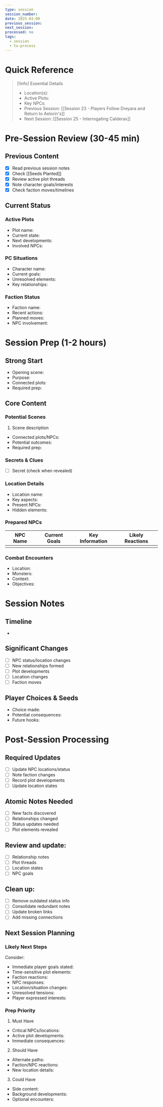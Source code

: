 ```yaml
---
type: session
session_number: 
date: 2025-03-09
previous_session: 
next_session:
processed: no
tags:
  - session
  - to-process
---
```

# Quick Reference
> [!info] Essential Details
> - Location(s): 
> - Active Plots: 
> - Key NPCs: 
> - Previous Session: [[Session 23 - Players Follow Dreyara and Return to Aelorin's]]
> - Next Session: [[Session 25 - Interrogating Calderax]]

# Pre-Session Review (30-45 min)
## Previous Content
- [x] Read previous session notes
- [x] Check [[Seeds Planted]]
- [x] Review active plot threads
- [x] Note character goals/interests
- [x] Check faction moves/timelines

## Current Status
### Active Plots
- Plot name:
 - Current state:
 - Next developments:
 - Involved NPCs:

### PC Situations
- Character name:
 - Current goals:
 - Unresolved elements:
 - Key relationships:

### Faction Status
- Faction name:
 - Recent actions:
 - Planned moves:
 - NPC involvement:

# Session Prep (1-2 hours)
## Strong Start
- Opening scene: 
- Purpose:
- Connected plots:
- Required prep:

## Core Content
### Potential Scenes
1. Scene description
  - Connected plots/NPCs:
  - Potential outcomes:
  - Required prep:

### Secrets & Clues
- [ ] Secret (check when revealed)

### Location Details
- Location name:
 - Key aspects:
 - Present NPCs:
 - Hidden elements:

### Prepared NPCs

| NPC Name | Current Goals | Key Information | Likely Reactions |
| -------- | ------------- | --------------- | ---------------- |
|          |               |                 |                  |
### Combat Encounters
- Location:
- Monsters:
- Context:
- Objectives:

# Session Notes
## Timeline
- 

## Significant Changes
- [ ] NPC status/location changes
- [ ] New relationships formed
- [ ] Plot developments
- [ ] Location changes
- [ ] Faction moves

## Player Choices & Seeds
- Choice made:
- Potential consequences:
- Future hooks:

# Post-Session Processing
## Required Updates
- [ ] Update NPC locations/status
- [ ] Note faction changes
- [ ] Record plot developments
- [ ] Update location states

## Atomic Notes Needed
- [ ] New facts discovered
- [ ] Relationships changed
- [ ] Status updates needed
- [ ] Plot elements revealed

## Review and update:
- [ ] Relationship notes
- [ ] Plot threads
- [ ] Location states
- [ ] NPC goals

## Clean up:
- [ ] Remove outdated status info
- [ ] Consolidate redundant notes
- [ ] Update broken links
- [ ] Add missing connections

## Next Session Planning
### Likely Next Steps
Consider:
- Immediate player goals stated:
- Time-sensitive plot elements:
- Faction reactions:
- NPC responses:
- Location/situation changes:
- Unresolved tensions:
- Player expressed interests:

### Prep Priority
1. Must Have
  - Critical NPCs/locations:
  - Active plot developments:
  - Immediate consequences:

2. Should Have
  - Alternate paths:
  - Faction/NPC reactions:
  - New location details:

3. Could Have
  - Side content:
  - Background developments:
  - Optional encounters: